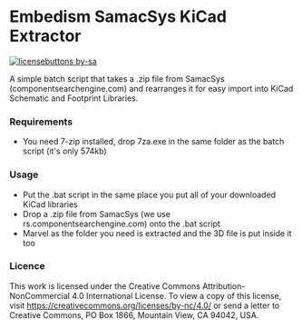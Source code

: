 # Embedism SamacSys KiCad Extractor #

[![licensebuttons by-sa](https://licensebuttons.net/l/by-nc/4.0//88x31.png)](https://creativecommons.org/licenses/by-nc/4.0/)

A simple batch script that takes a .zip file from SamacSys (componentsearchengine.com) and rearranges it for easy import into KiCad Schematic and Footprint Libraries.

### Requirements ###

* You need 7-zip installed, drop 7za.exe in the same folder as the batch script (it's only 574kb)

### Usage ###

* Put the .bat script in the same place you put all of your downloaded KiCad libraries
* Drop a .zip file from SamacSys (we use rs.componentsearchengine.com) onto the .bat script
* Marvel as the folder you need is extracted and the 3D file is put inside it too

### Licence ###

This work is licensed under the Creative Commons Attribution-NonCommercial 4.0 International License. To view a copy of this license, visit https://creativecommons.org/licenses/by-nc/4.0/ or send a letter to Creative Commons, PO Box 1866, Mountain View, CA 94042, USA.